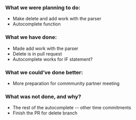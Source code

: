 ### What we were planning to do:
* Make delete and add work with the parser
* Autocomplete function
### What we have done:
* Made add work with the parser
* Delete is in pull request
* Autocomplete works for IF statement?
### What we could’ve done better:
* More preparation for commmunity partner meeting
### What was not done, and why?
* The rest of the autocomplete -- other time commitments
* Finish the PR for delete branch
